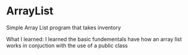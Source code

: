 # ArrayList
Simple Array List program that takes inventory

What I learned:
I learned the basic fundementals have how an array list works in conjuction with the use of a public class
